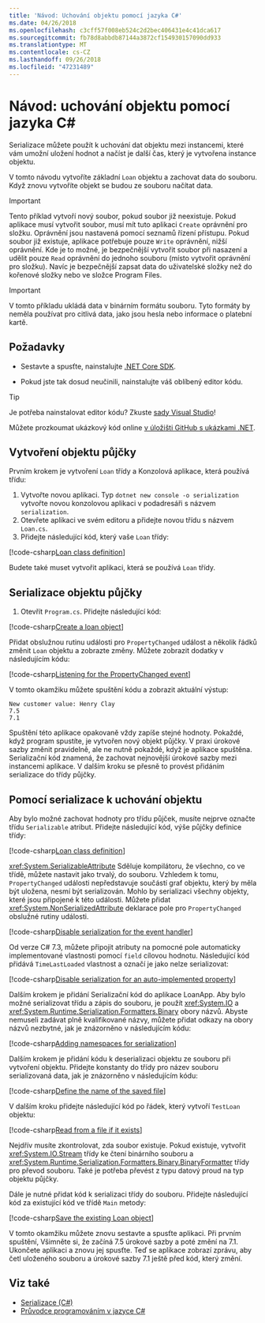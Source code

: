 ```yaml
---
title: 'Návod: Uchování objektu pomocí jazyka C#'
ms.date: 04/26/2018
ms.openlocfilehash: c3cff57f008eb524c2d2bec406431e4c41dca617
ms.sourcegitcommit: fb78d8abbdb87144a3872cf154930157090dd933
ms.translationtype: MT
ms.contentlocale: cs-CZ
ms.lasthandoff: 09/26/2018
ms.locfileid: "47231489"
---
```

# <a name="walkthrough-persisting-an-object-using-c"></a>Návod: uchování objektu pomocí jazyka C# #

Serializace můžete použít k uchování dat objektu mezi instancemi, které vám umožní uložení hodnot a načíst je další čas, který je vytvořena instance objektu.

V tomto návodu vytvoříte základní `Loan` objektu a zachovat data do souboru. Když znovu vytvoříte objekt se budou ze souboru načítat data.

> [!IMPORTANT]
> Tento příklad vytvoří nový soubor, pokud soubor již neexistuje. Pokud aplikace musí vytvořit soubor, musí mít tuto aplikaci `Create` oprávnění pro složku. Oprávnění jsou nastavená pomocí seznamů řízení přístupu. Pokud soubor již existuje, aplikace potřebuje pouze `Write` oprávnění, nižší oprávnění. Kde je to možné, je bezpečnější vytvořit soubor při nasazení a udělit pouze `Read` oprávnění do jednoho souboru (místo vytvořit oprávnění pro složku). Navíc je bezpečnější zapsat data do uživatelské složky než do kořenové složky nebo ve složce Program Files.

> [!IMPORTANT]
> V tomto příkladu ukládá data v binárním formátu souboru. Tyto formáty by neměla používat pro citlivá data, jako jsou hesla nebo informace o platební kartě.

## <a name="prerequisites"></a>Požadavky

* Sestavte a spusťte, nainstalujte [.NET Core SDK](https://www.microsoft.com/net/core).

* Pokud jste tak dosud neučinili, nainstalujte váš oblíbený editor kódu.

> [!TIP]
> Je potřeba nainstalovat editor kódu? Zkuste [sady Visual Studio](https://visualstudio.com/downloads)!

Můžete prozkoumat ukázkový kód online [v úložišti GitHub s ukázkami .NET](https://github.com/dotnet/samples/tree/master/csharp/serialization).

## <a name="creating-the-loan-object"></a>Vytvoření objektu půjčky

Prvním krokem je vytvoření `Loan` třídy a Konzolová aplikace, která používá třídu:

1. Vytvořte novou aplikaci. Typ `dotnet new console -o serialization` vytvořte novou konzolovou aplikaci v podadresáři s názvem `serialization`.
1. Otevřete aplikaci ve svém editoru a přidejte novou třídu s názvem `Loan.cs`.
1. Přidejte následující kód, který vaše `Loan` třídy:

[!code-csharp[Loan class definition](../../../../../samples/csharp/serialization/Loan.cs#1)]

Budete také muset vytvořit aplikaci, která se používá `Loan` třídy.

## <a name="serialize-the-loan-object"></a>Serializace objektu půjčky

1. Otevřít `Program.cs`. Přidejte následující kód:

[!code-csharp[Create a loan object](../../../../../samples/csharp/serialization/Program.cs#1)]

Přidat obslužnou rutinu události pro `PropertyChanged` událost a několik řádků změnit `Loan` objektu a zobrazte změny. Můžete zobrazit dodatky v následujícím kódu:

[!code-csharp[Listening for the PropertyChanged event](../../../../../samples/csharp/serialization/Program.cs#2)]

V tomto okamžiku můžete spuštění kódu a zobrazit aktuální výstup:

```console
New customer value: Henry Clay
7.5
7.1
```

Spuštění této aplikace opakovaně vždy zapíše stejné hodnoty. Pokaždé, když program spustíte, je vytvořen nový objekt půjčky. V praxi úrokové sazby změnit pravidelně, ale ne nutně pokaždé, když je aplikace spuštěna. Serializační kód znamená, že zachovat nejnovější úrokové sazby mezi instancemi aplikace. V dalším kroku se přesně to provést přidáním serializace do třídy půjčky.

## <a name="using-serialization-to-persist-the-object"></a>Pomocí serializace k uchování objektu

Aby bylo možné zachovat hodnoty pro třídu půjček, musíte nejprve označte třídu `Serializable` atribut. Přidejte následující kód, výše půjčky definice třídy:

[!code-csharp[Loan class definition](../../../../../samples/csharp/serialization/Loan.cs#2)]

<xref:System.SerializableAttribute> Sděluje kompilátoru, že všechno, co ve třídě, můžete nastavit jako trvalý, do souboru. Vzhledem k tomu, `PropertyChanged` události nepředstavuje součástí graf objektu, který by měla být uložena, nesmí být serializován. Mohlo by serializaci všechny objekty, které jsou připojené k této události. Můžete přidat <xref:System.NonSerializedAttribute> deklarace pole pro `PropertyChanged` obslužné rutiny události.

[!code-csharp[Disable serialization for the event handler](../../../../../samples/csharp/serialization/Loan.cs#3)]

Od verze C# 7.3, můžete připojit atributy na pomocné pole automaticky implementované vlastnosti pomocí `field` cílovou hodnotu. Následující kód přidává `TimeLastLoaded` vlastnost a označí je jako nelze serializovat:

[!code-csharp[Disable serialization for an auto-implemented property](../../../../../samples/csharp/serialization/Loan.cs#4)]

Dalším krokem je přidání Serializační kód do aplikace LoanApp. Aby bylo možné serializovat třídu a zápis do souboru, je použít <xref:System.IO> a <xref:System.Runtime.Serialization.Formatters.Binary> obory názvů. Abyste nemuseli zadávat plně kvalifikované názvy, můžete přidat odkazy na obory názvů nezbytné, jak je znázorněno v následujícím kódu:

[!code-csharp[Adding namespaces for serialization](../../../../../samples/csharp/serialization/Program.cs#3)]

Dalším krokem je přidání kódu k deserializaci objektu ze souboru při vytvoření objektu. Přidejte konstanty do třídy pro název souboru serializovaná data, jak je znázorněno v následujícím kódu:

[!code-csharp[Define the name of the saved file](../../../../../samples/csharp/serialization/Program.cs#4)]

V dalším kroku přidejte následující kód po řádek, který vytvoří `TestLoan` objektu:

[!code-csharp[Read from a file if it exists](../../../../../samples/csharp/serialization/Program.cs#5)]

Nejdřív musíte zkontrolovat, zda soubor existuje. Pokud existuje, vytvořit <xref:System.IO.Stream> třídy ke čtení binárního souboru a <xref:System.Runtime.Serialization.Formatters.Binary.BinaryFormatter> třídy pro převod souboru. Také je potřeba převést z typu datový proud na typ objektu půjčky.

Dále je nutné přidat kód k serializaci třídy do souboru. Přidejte následující kód za existující kód ve třídě `Main` metody:

[!code-csharp[Save the existing Loan object](../../../../../samples/csharp/serialization/Program.cs#6)]

V tomto okamžiku můžete znovu sestavte a spusťte aplikaci. Při prvním spuštění, Všimněte si, že začíná 7.5 úrokové sazby a poté změní na 7.1. Ukončete aplikaci a znovu jej spusťte. Teď se aplikace zobrazí zprávu, aby četl uloženého souboru a úrokové sazby 7.1 ještě před kód, který změní.

## <a name="see-also"></a>Viz také

- [Serializace (C#)](index.md)  
- [Průvodce programováním v jazyce C#](../..//index.md)  
